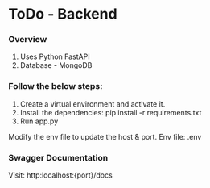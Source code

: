 # ToDo - Backend

### Overview
1. Uses Python FastAPI
2. Database - MongoDB

### Follow the below steps:
1. Create a virtual environment and activate it.
2. Install the dependencies: 
pip install -r requirements.txt
3. Run app.py

Modify the env file to update the host & port.
Env file: .env

### Swagger Documentation
Visit: http:localhost:{port}/docs
